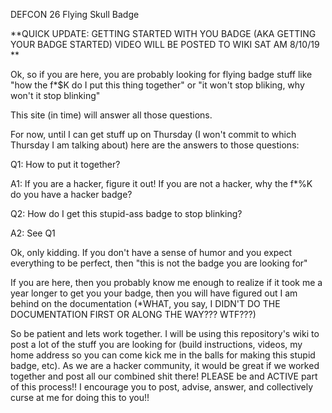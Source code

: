 DEFCON 26 Flying Skull Badge

**QUICK UPDATE: GETTING STARTED WITH YOU BADGE (AKA GETTING YOUR BADGE STARTED) VIDEO WILL BE POSTED TO WIKI SAT AM 8/10/19 **

Ok, so if you are here, you are probably looking for flying badge stuff like "how the f*$K do I put this thing together" or "it won't stop bliking, why won't it stop blinking"

This site (in time) will answer all those questions.

For now, until I can get stuff up on Thursday (I won't commit to which Thursday I am talking about) here are the answers to those questions:

Q1: How to put it together?

A1: If you are a hacker, figure it out!  If you are not a hacker, why the f*%K do you have a hacker badge? 


Q2: How do I get this stupid-ass badge to stop blinking?

A2: See Q1

Ok, only kidding.  If you don't have a sense of humor and you expect everything to be perfect, then "this is not the badge you are looking for" <virtual hand swipe>

If you are here, then you probably know me enough to realize if it took me a year longer to get you your badge, then you will have figured out I am behind on the documentation (*WHAT, you say, I DIDN'T DO THE DOCUMENTATION FIRST OR ALONG THE WAY???  WTF???)

So be patient and lets work together.  I will be using this repository's wiki to post a lot of the stuff you are looking for (build instructions, videos, my home address so you can come kick me in the balls for making this stupid badge, etc).  As we are a hacker community, it would be great if we worked together and post all our combined shit there!  PLEASE be and ACTIVE part of this process!!  I encourage you to post, advise, answer, and collectively curse at me for doing this to you!!


